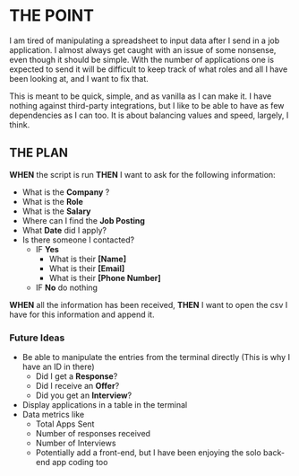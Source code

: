 # THE POINT

I am tired of manipulating a spreadsheet to input data after I send in a job application. I almost always get caught with an issue of some nonsense, even though it should be simple. With the number of applications one is expected to send it will be difficult to keep track of what roles and all I have been looking at, and I want to fix that.

This is meant to be quick, simple, and as vanilla as I can make it. I have nothing against third-party integrations, but I like to be able to have as few dependencies as I can too. It is about balancing values and speed, largely, I think.

## THE PLAN

**WHEN** the script is run **THEN** I want to ask for the following information:

- What is the **Company** ?
- What is the **Role**
- What is the **Salary**
- Where can I find the **Job Posting**
- What **Date** did I apply?
- Is there someone I contacted?
  - IF **Yes**
    - What is their **[Name]**
    - What is their **[Email]**
    - What is their **[Phone Number]**
  - IF **No** do nothing

**WHEN** all the information has been received, **THEN** I want to open the csv I have for this information and append it.

### Future Ideas

- Be able to manipulate the entries from the terminal directly (This is why I have an ID in there)
  - Did I get a **Response**?
  - Did I receive an **Offer**?
  - Did you get an **Interview**?
- Display applications in a table in the terminal
- Data metrics like
  - Total Apps Sent
  - Number of responses received
  - Number of Interviews
  - Potentially add a front-end, but I have been enjoying the solo back-end app coding too

